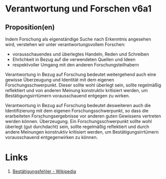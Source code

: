 ﻿<!---
   NAME - The NAME of this project is:
ethos

  FILE - The FILENAME of the current file is:
/v6a1.md

  CREATION - This project was CREATED on:
2017-01-28-16:15:00 UTC

  MODIFICATION - This project was last MODIFIED on:
2017-01-28-16:15:00 UTC

  VERSION - The current VERSION of this project is:
<git-commit-hash>-2017-01-28-16:15:00 UTC

  CREATOR(S) - This project was CREATED by:
Michael Czechowski, Martin Maga

  CONTACT - You can CONTACT the creator(s) or developer(s) of this project at:
E-Mail: mail@martinmaga.de

  COPYRIGHT - The COPYRIGHT holder of this project is:
COPYRIGHT (c) 2016 Martin Maga

  LICENSE - This project is LICENSED under the following license:
Martin Maga 2016 CC BY-SA 4.0 https://creativecommons.org

  SUBFILE – This is a SUBFILE! For more INFORMATION on this project go to:
/README.md
--->

# Verantwortung und Forschen v6a1

## Proposition(en)

Indem Forschung als eigenständige Suche nach Erkenntnis angesehen wird, verstehen wir unter verantwortungsvollem Forschen:
- vorausschauendes und überlegtes Handeln, Reden und Schreiben
- Ehrlichkeit in Bezug auf die verwendeten Quellen und Ideen
- respektvoller Umgang mit den anderen Forschungsteilhabern

Verantwortung in Bezug auf Forschung bedeutet weitergehend auch eine gewisse Überzeugung und Identität mit dem eigenen Forschungsschwerpunkt. Dieser sollte wohl überlegt sein, sollte regelmäßig reflektiert und von anderen Meinung konstruktiv kritisiert werden, um Bestätigungsirrtümern vorausschauend entgegen zu wirken.

Verantwortung in Bezug auf Forschung bedeutet desweiteren auch die Identifizierung mit dem eigenen Forschungsschwerpunkt, so dass die erarbeiteten Forschungsergebnisse vor anderen guten Gewissens vertreten werden können. Überzeugung.
Ein Forschungsschwerpunkt sollte wohl überlegt (gut durchdacht) sein, sollte regelmäßig reflektiert und durch andere Meinungen konstruktiv kritisiert werden, um Bestätigungsirrtümern vorausschauend entgegenwirken zu können.

# Links
  1. [Bestätigungsfehler - Wikipedia](https://de.wikipedia.org/wiki/Best%C3%A4tigungsfehler)

